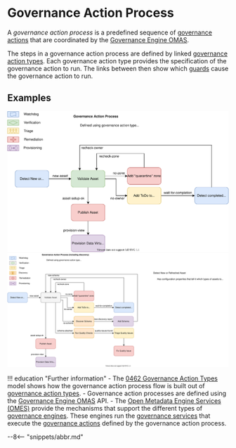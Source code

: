 <!-- SPDX-License-Identifier: CC-BY-4.0 -->
<!-- Copyright Contributors to the ODPi Egeria project. -->

# Governance Action Process

A *governance action process* is a predefined sequence of [governance actions](/concepts/governance-action) that are coordinated by the [Governance Engine OMAS](/services/omas/governance-engine/overview).

The steps in a governance action process are defined by linked [governance action types](/concepts/governance-action-type).  Each governance action type provides the specification of the governance action to run.  The links between then show which [guards](/concepts/guard) cause the governance action to run.

## Examples

![Example 1](governance-action-process-example-1.svg)
![Example 2](governance-action-process-example-2.svg)


!!! education "Further information"
    - The [0462 Governance Action Types](/types/4/0462-Governance-Action-Types) model shows how the governance action process flow is built out of [governance action types](/concepts/governance-action-type).
    - Governance action processes are defined using the [Governance Engine OMAS](/services/omas/governance-engine/overview) API.
    - The [Open Metadata Engine Services (OMES)](/services/omes) provide the mechanisms that support the different types of [governance engines](/concepts/governance-engine). These engines run the [governance services](/concepts/governance-service) that execute the [governance actions](/concepts/governance-action) defined by the governance action process.


--8<-- "snippets/abbr.md"